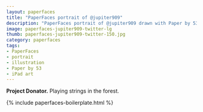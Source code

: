 ```yaml
---
layout: paperfaces
title: "PaperFaces portrait of @jupiter909"
description: "PaperFaces portrait of @jupiter909 drawn with Paper by 53 on an iPad."
image: paperfaces-jupiter909-twitter-lg
thumb: paperfaces-jupiter909-twitter-150.jpg
category: paperfaces
tags: 
- PaperFaces
- portrait
- illustration
- Paper by 53
- iPad art
---
```


**Project Donator.** Playing strings in the forest.

{% include paperfaces-boilerplate.html %}